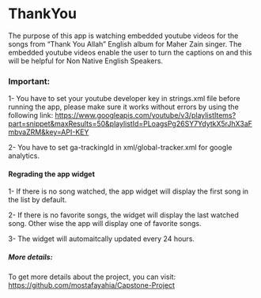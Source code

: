 # ThankYou

The purpose of this app is watching embedded youtube videos for the songs from “Thank You Allah”
English album for Maher Zain singer. The embedded youtube videos enable the user to turn the
captions on and this will be helpful for Non Native English Speakers.

### Important:

1- You have to set your youtube developer key in strings.xml file before running the app, please make sure it works without errors by using the following link: https://www.googleapis.com/youtube/v3/playlistItems?part=snippet&maxResults=50&playlistId=PLoagsPg26SY7YdytkX5rJhX3aFmbvaZRM&key=API-KEY

2- You have to set ga-trackingId in xml/global-tracker.xml for google analytics.

#### Regrading the app widget
1- If there is no song watched, the app widget will display the first song in the list by default.

2- If there is no favorite songs, the widget will display the last watched song. Other wise the app will display one of favorite songs.

3- The widget will automaitcally updated every 24 hours.

##### More details:
To get more details about the project, you can visit: https://github.com/mostafayahia/Capstone-Project
